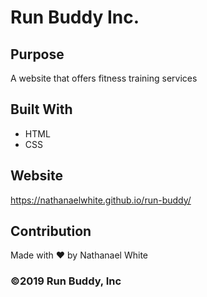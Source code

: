 # Run Buddy Inc.

## Purpose
A website that offers fitness training services

## Built With
* HTML
* CSS

## Website
https://nathanaelwhite.github.io/run-buddy/

## Contribution 
Made with ❤️ by Nathanael White

### &copy;2019 Run Buddy, Inc
